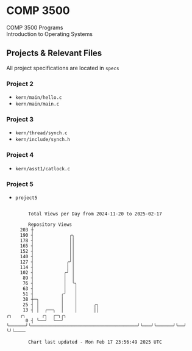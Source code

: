 # COMP 3500
COMP 3500 Programs  
Introduction to Operating Systems  
## Projects & Relevant Files
All project specifications are located in `specs`
### Project 2
- `kern/main/hello.c`
- `kern/main/main.c`
### Project 3
- `kern/thread/synch.c`
- `kern/include/synch.h`
### Project 4
- `kern/asst1/catlock.c`
### Project 5
- `project5`

```

        Total Views per Day from 2024-11-20 to 2025-02-17

        Repository Views
     203 ┼
     190 ┤             ╭╮
     178 ┤             ││
     165 ┤             ││
     152 ┤             ││
     140 ┤             ││
     127 ┤            ╭╯│
     114 ┤            │ │
     102 ┤           ╭╯ │
      89 ┤           │  │
      76 ┤           │  ╰╮
      63 ┤           │   │
      51 ┤          ╭╯   │
      38 ┼─╮        │    │
      25 ┤ │        │    │      ╭╮
      13 ┤ │  ╭──╮  │    │      ││                                       ╭╮   ╭╮      ╭╮  ╭─╮╭╮
       0 ┤ ╰──╯  ╰──╯    ╰──────╯╰───────────────────────────────────────╯╰───╯╰──────╯╰──╯ ╰╯╰────

        Chart last updated - Mon Feb 17 23:56:49 2025 UTC
        
```
